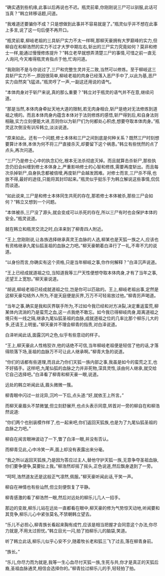 
“确实遇到些机缘,此事以后再说也不迟。瓶灵前辈,你刚刚说三尸可以驯服,此话可当真？”韩立转移话题,问道。

“我难道还要骗你不成？只是想做到此事并不容易就是了。”瓶灵似乎并不想在此事上多言,说了这一句后便不再开口。

“瓶灵前辈,柳岐老祖的三具斩尸实力不太一样啊,那柳天豪拥有大罗巅峰的实力,但柳自在和柳浩然的实力不过才大罗中期左右,斩出的三尸实力究竟如何？莫非和修士一样,能通过慢慢修炼提升？”韩立老早就想弄清楚三尸的事情,可惜之前一直无人询问,今天难得瓶灵肯指点于他,忙询问道。

“我刚刚不是与你说过了,三尸和完整生灵并无二致,当然可以修炼。至于柳岐这三具斩尸实力不一,原因很简单,柳岐老祖的肉身已经落入恶尸手中了,以此为基,恶尸实力自然突飞猛进。”瓶灵哼了一声,一副这还用说的语气。

“本体肉身对于斩尸来说,真的那么重要？”韩立对于瓶灵的语气并不在意,继续问道。

“那是当然,本体肉身牵扯天地大道的限制,若无肉身相合,斩尸是绝对无法修炼到道祖之境的。而且本体肉身内蕴含本体对于法则修炼的感悟,斩尸得到后,和自身法则相融,实力立刻便能大进,否则你以为斩尸们为何都处心积虑,想要夺取本体肉身。”瓶灵这次倒没有训斥韩立,淡淡说道。

“原来如此。还有一个问题,修士本体和三尸之间到底是何种关系？既然三尸时刻想要算计本体,本体为何不将三尸直接杀灭,却要留下这个祸患。”韩立有些恍然的点了点头,再次问道。

“三尸乃是修士心中的执念幻化,根本无法杀彻底灭掉。而且就算击杀斩尸,那些执念仍旧会纠缠到修士本体身上,严重影响修士的心智和修炼,需要再度斩出。而且每次杀掉斩尸,自身执念都被倍增,再度斩尸会越发困难。对修士而言,三尸杀不得,也放不得,最好的途径,只能将其封印起来。”瓶灵似乎挺乐于为韩立解说这些事情,侃侃而谈道。

“如此说来,三尸是和修士本体同生共死的存在,那若修士本体被杀,那些三尸会如何？”韩立又想到一个问题。

“本体被杀,三尸没了源头,就会变成可以杀死的存在,所以三尸有时也会保护本体的安全。”瓶灵说道。

就在韩立和瓶灵交流之时,白泽来到了柳青四人附近。

“王上,您刚刚说,让各族选择继承真灵王血脉的人选,柳某也是天狐一族之人,应该也有资格继承九尾仙狐圣祖的血脉之力吧。”柳天豪朝着白泽行了一礼,不卑不亢的说道。

“以身份而言,你确实有这个资格,只是当年柳岐之事,你作何解释？”白泽沉声说道。

“王上已经成就道祖之位,当知道我等三尸天性便想夺取本体肉身,才有了当年之事,还望王上宽恕。”柳天豪说道。

“胡说,柳岐老祖已经成就道祖之位,岂是你可以匹敌的。王上,柳岐老祖出事,定然是这柳天豪勾结外人所为,不是天庭便是灰界,万万不可轻易放过他。”柳青厉声喝道。

“当年之事,确实是我和灰界联手所为,不过如今我已经和对方决裂,决定重返蛮荒,柳某体内流淌的乃是蛮荒之血,这一点我绝不敢忘。如今我已得柳岐肉身,距离道祖之境只有一线之隔,继承九尾仙狐圣祖的血脉,成就道祖之位的几率比那个柳乐儿大的多,还请王上明鉴。”柳天豪并不理会柳青的指责,对白泽说道。

白泽听闻此话,面露沉吟之色,似乎有些意动的样子。

“王上,柳天豪此人性格狡诈,他的话绝不可信,当年柳岐老祖便是轻信了他的话,才落得陨落下场,圣祖的血脉万不可让此人继承啊。”柳青大急的说道。

“你们的话都有些道理,而且此乃你们天狐一族内部之事,我虽是如今的蛮荒之王,也不好插手。这样吧,九尾仙狐的血脉之力并非死物,深具灵性,该由何人继承,就交给它自己选择吧。”白泽看了柳青和柳天豪一眼,说道。

远处的韩立听闻此话,眉头微微一簇。

柳青眼中闪过一丝诧异,沉吟一下后,点头道:“好,就依王上所言。”

而柳天豪眉头不禁微皱,但立刻舒展开,也点头表示同意,转首对一旁的柳自在和柳浩然说道:

“你们两个也别装模作样了,也一起来吧,你们返回天狐族,也是为了九尾仙狐圣祖的血脉之力吧。”

柳自在闻言眼神波动了一下,瞥了白泽一眼,并没有否认。

而柳青见此,心中冷笑一声,面上却没有表露出来分毫。

“我之所以返回天狐族,乃是因为答应过主人,替他守护天狐一族,无意争夺圣祖血脉,你们要争便争,莫要扯上我。”柳浩然却摇了摇头,正色说道,然后飘身退到了一旁。

“呵呵,浩然道友还是这般正气凛然,佩服。”柳天豪听闻此话,干笑一声。

柳自在神情也有些讪然,但立刻便恢复了平静。

柳青感激的看了柳浩然一眼,然后对远处的柳乐儿几人一招手。

那边的变故,柳乐儿站在远处一直都看在眼中,柳天豪的修为气势惊天动地,听闻要和其竞争,柳乐儿心中紧张莫名,不禁朝韩立望去。

“乐儿不必担心,柳青族长看起来胸有成竹,应该是相当把握才会同意这个办法,你尽力就是,不用太过担忧。”韩立目光一闪,拍了拍柳乐儿的脑袋,笑道。

听了韩立此话,柳乐儿似乎心安不少,随着牧长老和狐三飞了过去,落在柳青身前。

“族长。”

“乐儿,你尽力而为就是,我等一生心血尽付天狐一族,生死与共,你才是真正的天狐后裔,圣祖血脉通灵,相信会选择你的。”柳青拉过柳乐儿的手,轻轻拍了拍。